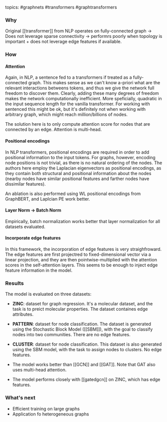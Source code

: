 topics: #graphnets #transformers #graphtransformers

### Why

Original [[transformer]] from NLP operates on fully-connected graph -> Does not leverage sparse connectivity -> performrs poorly when topology is important + does not leverage edge features if available.

### How


#### Attention

Again, in NLP, a sentence fed to a transformers if treated as a fully-connected graph. This makes sense as we can't know a-priori what are the relevant interactions betweens tokens, and thus we give the network full freedom to discover them.  Clearly, adding these many degrees of freedom makes the network computationally inefficient. More speficially, quadratic in the input sequence length for the vanilla transformer. For working with sentenced this might be ok, but it's definitely not when working with arbitrary graph, which might reach million/billions of nodes. 

The solution here is to only compute attention score for nodes that are connected by an edge. Attention is multi-head.


#### Positional encodings

In NLP transformers, positional encodings are required in order to add positional information to the input tokens.
For graphs, however, encoding node positions is not trivial, as there is no natural ordering of the nodes. The authors here employ the Laplacian eigenvectors as positional encodings, as they contain both structural and positional information about the nodes (nearby nodes have similar positional features and farther nodes have dissimilar features).

An ablation is also performed using WL positional encodings from GraphBERT, and Laplcian PE work better.

#### Layer Norm -> Batch Norm
Empirically, batch normalization works better that layer normalization for all datasets evaluated.

#### Incorporate edge features
In this framework, the incorporation of edge features is very straighfroward. The edge features are first projectred to fixed-dimensional vector via a linear projection, and they are then pointwise-multiplied with the attention scores in the self-attention layers. This seems to be enough to inject edge feature information in the model.


### Results
The model is evaluated on three datasets:

* **ZINC**: dataset for graph regression. It's a molecular dataset, and the task is to preict molecular properties. The dataset containes edge attributes.
* **PATTERN**: dataset for node classification. The dataset is generated using the Stochastic Block Model ([[SBM]]), with the goal to classify nodes into two communities. There are no edge features.
* **CLUSTER**: dataset for node classification. This dataset is also generated using the SBM model, with the task to assign nodes to clusters. No edge features. 

* The model works better than [[GCN]] and [[GAT]]. Note that GAT also uses multi-head attention.
* The model performs closely with [[gatedgcn]] on ZINC, which has edge features. 

### What's next

* Efficient training on large graphs
* Application fo heterogeneous graphs